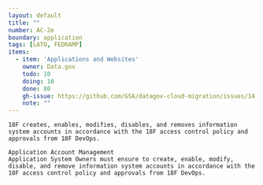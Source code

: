 ```yaml
---
layout: default
title: ""
number: AC-2e
boundary: application
tags: [LATO, FEDRAMP]
items:
  - item: 'Applications and Websites'
    owner: Data.gov
    todo: 10
    doing: 10
    done: 80  
    gh-issue: https://github.com/GSA/datagov-cloud-migration/issues/14
    note: ""
---
```

`18F creates, enables, modifies, disables, and removes information system accounts in accordance with the 18F access control policy and approvals from 18F DevOps.`

```
Application Account Management
Application System Owners must ensure to create, enable, modify, disable, and remove information system accounts in accordance with the 18F access control policy and approvals from 18F DevOps.    
```
